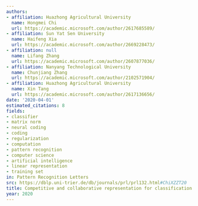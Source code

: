 ```yaml
---
authors:
- affiliation: Huazhong Agricultural University
  name: Hongmei Chi
  url: https://academic.microsoft.com/author/2617685589/
- affiliation: Sun Yat Sen University
  name: Haifeng Xia
  url: https://academic.microsoft.com/author/2669228473/
- affiliation: null
  name: Lifang Zhang
  url: https://academic.microsoft.com/author/2607877036/
- affiliation: Nanyang Technological University
  name: Chunjiang Zhang
  url: https://academic.microsoft.com/author/2102571904/
- affiliation: Huazhong Agricultural University
  name: Xin Tang
  url: https://academic.microsoft.com/author/2617136656/
date: '2020-04-01'
estimated_citations: 8
fields:
- classifier
- matrix norm
- neural coding
- coding
- regularization
- computation
- pattern recognition
- computer science
- artificial intelligence
- linear representation
- training set
in: Pattern Recognition Letters
src: https://dblp.uni-trier.de/db/journals/prl/prl132.html#ChiXZZT20
title: Competitive and collaborative representation for classification
year: 2020
---
```

